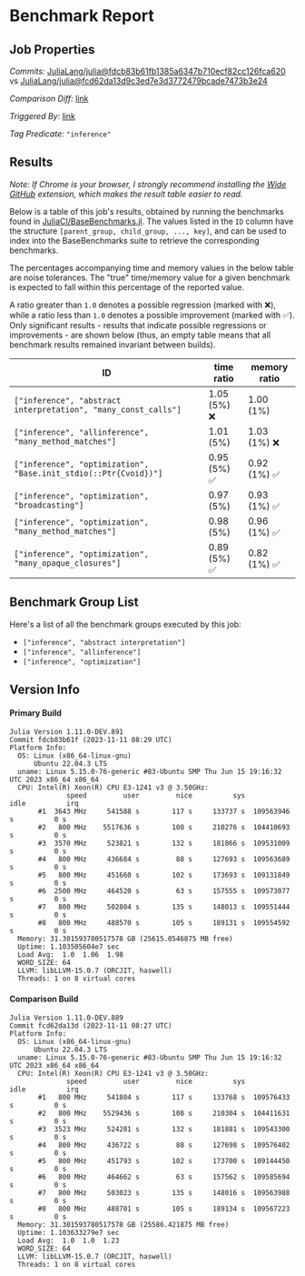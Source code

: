 # Benchmark Report

## Job Properties

*Commits:* [JuliaLang/julia@fdcb83b61fb1385a6347b710ecf82cc126fca620](https://github.com/JuliaLang/julia/commit/fdcb83b61fb1385a6347b710ecf82cc126fca620) vs [JuliaLang/julia@fcd62da13d9c3ed7e3d3772479bcade7473b3e24](https://github.com/JuliaLang/julia/commit/fcd62da13d9c3ed7e3d3772479bcade7473b3e24)

*Comparison Diff:* [link](https://github.com/JuliaLang/julia/compare/fcd62da13d9c3ed7e3d3772479bcade7473b3e24..fdcb83b61fb1385a6347b710ecf82cc126fca620)

*Triggered By:* [link](https://github.com/JuliaLang/julia/pull/51960#issuecomment-1806749744)

*Tag Predicate:* `"inference"`

## Results

*Note: If Chrome is your browser, I strongly recommend installing the [Wide GitHub](https://chrome.google.com/webstore/detail/wide-github/kaalofacklcidaampbokdplbklpeldpj?hl=en)
extension, which makes the result table easier to read.*

Below is a table of this job's results, obtained by running the benchmarks found in
[JuliaCI/BaseBenchmarks.jl](https://github.com/JuliaCI/BaseBenchmarks.jl). The values
listed in the `ID` column have the structure `[parent_group, child_group, ..., key]`,
and can be used to index into the BaseBenchmarks suite to retrieve the corresponding
benchmarks.

The percentages accompanying time and memory values in the below table are noise tolerances. The "true"
time/memory value for a given benchmark is expected to fall within this percentage of the reported value.

A ratio greater than `1.0` denotes a possible regression (marked with :x:), while a ratio less
than `1.0` denotes a possible improvement (marked with :white_check_mark:). Only significant results - results
that indicate possible regressions or improvements - are shown below (thus, an empty table means that all
benchmark results remained invariant between builds).

| ID | time ratio | memory ratio |
|----|------------|--------------|
| `["inference", "abstract interpretation", "many_const_calls"]` | 1.05 (5%) :x: | 1.00 (1%)  |
| `["inference", "allinference", "many_method_matches"]` | 1.01 (5%)  | 1.03 (1%) :x: |
| `["inference", "optimization", "Base.init_stdio(::Ptr{Cvoid})"]` | 0.95 (5%) :white_check_mark: | 0.92 (1%) :white_check_mark: |
| `["inference", "optimization", "broadcasting"]` | 0.97 (5%)  | 0.93 (1%) :white_check_mark: |
| `["inference", "optimization", "many_method_matches"]` | 0.98 (5%)  | 0.96 (1%) :white_check_mark: |
| `["inference", "optimization", "many_opaque_closures"]` | 0.89 (5%) :white_check_mark: | 0.82 (1%) :white_check_mark: |

## Benchmark Group List

Here's a list of all the benchmark groups executed by this job:

- `["inference", "abstract interpretation"]`
- `["inference", "allinference"]`
- `["inference", "optimization"]`

## Version Info

#### Primary Build

```
Julia Version 1.11.0-DEV.891
Commit fdcb83b61f (2023-11-11 08:29 UTC)
Platform Info:
  OS: Linux (x86_64-linux-gnu)
      Ubuntu 22.04.3 LTS
  uname: Linux 5.15.0-76-generic #83-Ubuntu SMP Thu Jun 15 19:16:32 UTC 2023 x86_64 x86_64
  CPU: Intel(R) Xeon(R) CPU E3-1241 v3 @ 3.50GHz: 
              speed         user         nice          sys         idle          irq
       #1  3643 MHz     541588 s        117 s     133737 s  109563946 s          0 s
       #2   800 MHz    5517636 s        108 s     210276 s  104410693 s          0 s
       #3  3570 MHz     523821 s        132 s     181866 s  109531009 s          0 s
       #4   800 MHz     436684 s         88 s     127693 s  109563689 s          0 s
       #5   800 MHz     451660 s        102 s     173693 s  109131849 s          0 s
       #6  2500 MHz     464520 s         63 s     157555 s  109573077 s          0 s
       #7   800 MHz     502804 s        135 s     148013 s  109551444 s          0 s
       #8   800 MHz     488570 s        105 s     189131 s  109554592 s          0 s
  Memory: 31.301593780517578 GB (25615.0546875 MB free)
  Uptime: 1.103505604e7 sec
  Load Avg:  1.0  1.06  1.98
  WORD_SIZE: 64
  LLVM: libLLVM-15.0.7 (ORCJIT, haswell)
  Threads: 1 on 8 virtual cores

```

#### Comparison Build

```
Julia Version 1.11.0-DEV.889
Commit fcd62da13d (2023-11-11 08:27 UTC)
Platform Info:
  OS: Linux (x86_64-linux-gnu)
      Ubuntu 22.04.3 LTS
  uname: Linux 5.15.0-76-generic #83-Ubuntu SMP Thu Jun 15 19:16:32 UTC 2023 x86_64 x86_64
  CPU: Intel(R) Xeon(R) CPU E3-1241 v3 @ 3.50GHz: 
              speed         user         nice          sys         idle          irq
       #1   800 MHz     541804 s        117 s     133768 s  109576433 s          0 s
       #2   800 MHz    5529436 s        108 s     210304 s  104411631 s          0 s
       #3  3523 MHz     524281 s        132 s     181881 s  109543300 s          0 s
       #4   800 MHz     436722 s         88 s     127698 s  109576402 s          0 s
       #5   800 MHz     451793 s        102 s     173700 s  109144450 s          0 s
       #6   800 MHz     464662 s         63 s     157562 s  109585694 s          0 s
       #7   800 MHz     503023 s        135 s     148016 s  109563988 s          0 s
       #8   800 MHz     488701 s        105 s     189134 s  109567223 s          0 s
  Memory: 31.301593780517578 GB (25586.421875 MB free)
  Uptime: 1.103633279e7 sec
  Load Avg:  1.0  1.0  1.23
  WORD_SIZE: 64
  LLVM: libLLVM-15.0.7 (ORCJIT, haswell)
  Threads: 1 on 8 virtual cores

```
